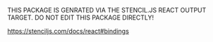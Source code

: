 THIS PACKAGE IS GENRATED VIA THE STENCIL.JS REACT OUTPUT TARGET. DO NOT EDIT
THIS PACKAGE DIRECTLY!

https://stenciljs.com/docs/react#bindings
